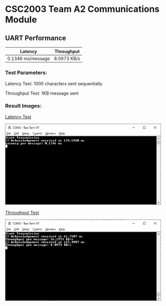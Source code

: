 # CSC2003 Team A2 Communications Module

## UART Performance
|Latency          |Throughput |
|-----------------|-----------|
|0.1346 ms/message|8.0973 KB/s|

### Test Parameters:
Latency Test: 1000 characters sent sequentially

Throughput Test: 1KB message sent

### Result Images:

<ins>Latency Test</ins>

![Latency Screenshot](./assets/ttermpro_m5_latency.png)

<ins>Throughput Test</ins>

![Throughput Screenshot](./assets/ttermpro_m5_throughput.png)
